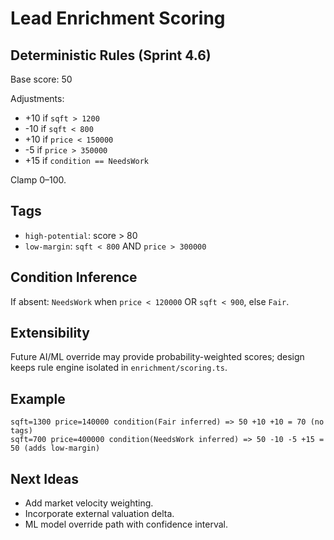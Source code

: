 # Lead Enrichment Scoring

## Deterministic Rules (Sprint 4.6)
Base score: 50

Adjustments:
- +10 if `sqft > 1200`
- -10 if `sqft < 800`
- +10 if `price < 150000`
- -5  if `price > 350000`
- +15 if `condition == NeedsWork`

Clamp 0–100.

## Tags
- `high-potential`: score > 80
- `low-margin`: `sqft < 800` AND `price > 300000`

## Condition Inference
If absent: `NeedsWork` when `price < 120000` OR `sqft < 900`, else `Fair`.

## Extensibility
Future AI/ML override may provide probability-weighted scores; design keeps rule engine isolated in `enrichment/scoring.ts`.

## Example
```
sqft=1300 price=140000 condition(Fair inferred) => 50 +10 +10 = 70 (no tags)
sqft=700 price=400000 condition(NeedsWork inferred) => 50 -10 -5 +15 = 50 (adds low-margin)
```

## Next Ideas
- Add market velocity weighting.
- Incorporate external valuation delta.
- ML model override path with confidence interval.
